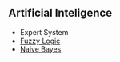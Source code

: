
## Artificial Inteligence

- Expert System
- [Fuzzy Logic](https://github.com/leonardo-anjos/artificial-inteligence/tree/logic-fuzzy)
- [Naive Bayes](https://github.com/leonardo-anjos/artificial-inteligence/tree/naive-bayes)